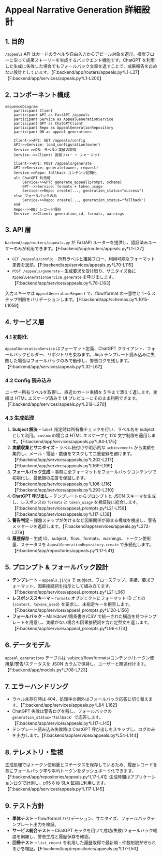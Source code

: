 # Appeal Narrative Generation 詳細設計

## 1. 目的
`/appeals` API はカードのラベルや自由入力からアピール対象を選び、推奨フローに沿って成果ストーリーを生成するバックエンド機能です。ChatGPT を利用した生成に失敗した場合でもフォールバック文章を返すことで、成果報告を止めない設計としています。【F:backend/app/routers/appeals.py†L1-L27】【F:backend/app/services/appeals.py†L1-L200】

## 2. コンポーネント構成
```mermaid
sequenceDiagram
    participant Client
    participant API as FastAPI /appeals
    participant Service as AppealGenerationService
    participant GPT as ChatGPTClient
    participant Repo as AppealGenerationRepository
    participant DB as appeal_generations

    Client->>API: GET /appeals/config
    API->>Service: load_configuration(owner)
    Service->>DB: ラベルと実績の取得
    Service-->>Client: 推奨フロー + フォーマット

    Client->>API: POST /appeals/generate
    API->>Service: generate(owner, request)
    Service->>Repo: fallback コンテンツ初期化
    alt ChatGPT 利用可
        Service->>GPT: generate_appeal(prompt, schema)
        GPT-->>Service: formats + token_usage
        Service->>Repo: create(..., generation_status="success")
    else フォールバックのみ
        Service->>Repo: create(..., generation_status="fallback")
    end
    Repo-->>DB: レコード保存
    Service-->>Client: generation_id, formats, warnings
```

## 3. API 層
`backend/app/routers/appeals.py` が FastAPI ルーターを提供し、認証済みユーザーのみが利用できます。【F:backend/app/routers/appeals.py†L1-L27】
- `GET /appeals/config` – 所有ラベルと推奨フロー、利用可能なフォーマット定義を返却。【F:backend/app/services/appeals.py†L70-L115】
- `POST /appeals/generate` – 生成要求を受け取り、サニタイズ後に `AppealGenerationService.generate` を呼び出します。【F:backend/app/services/appeals.py†L78-L163】

入力スキーマは `AppealGenerationRequest` で、flow/format の一意性と 1～5 ステップ制限をバリデーションします。【F:backend/app/schemas.py†L1015-L1059】

## 4. サービス層
### 4.1 初期化
`AppealGenerationService` はフォーマット定義、ChatGPT クライアント、フォールバックビルダー、リポジトリを束ねます。Jinja テンプレート読み込みに失敗した場合はフォールバックのみで動作し、警告ログを残します。【F:backend/app/services/appeals.py†L32-L67】

### 4.2 Config 読み込み
ユーザー所有ラベルを取得し、直近のカード実績を 5 件まで添えて返します。実績は HTML エスケープ済みで UI プレビューにそのまま利用できます。【F:backend/app/services/appeals.py†L219-L270】

### 4.3 生成処理
1. **Subject 解決** – `label` 指定時は所有権チェックを行い、ラベル名を subject として利用。`custom` の場合は HTML エスケープと 120 文字制限を適用します。【F:backend/app/services/appeals.py†L84-L175】
2. **実績収集とサニタイズ** – ラベル紐付けや明示的な `achievements` から実績を集約し、メール・電話・数値をマスクして二重登録を避けます。【F:backend/app/services/appeals.py†L202-L217】【F:backend/app/services/appeals.py†L169-L199】
3. **フォールバック生成** – 事前に全フォーマットをフォールバックコンテンツで初期化し、最低限の応答を保証します。【F:backend/app/services/appeals.py†L106-L116】【F:backend/app/services/appeals.py†L293-L310】
4. **ChatGPT 呼び出し** – テンプレートからプロンプトと JSON スキーマを生成し、レスポンスの `formats` と `token_usage` を検証後に統合します。【F:backend/app/services/appeal_prompts.py†L21-L156】【F:backend/app/services/appeals.py†L117-L138】
5. **警告判定** – 課題ステップが欠けるなど因果関係が弱まる構成を検出し、警告メッセージを返却します。【F:backend/app/services/appeals.py†L272-L279】
6. **履歴保存** – 生成 ID、subject、flow、formats、warnings、トークン使用量、ステータスを `AppealGenerationRepository.create` で永続化します。【F:backend/app/repositories/appeals.py†L17-L41】

## 5. プロンプト & フォールバック設計
- **テンプレート** – `appeals.jinja` で subject、フローステップ、実績、要求フォーマット、因果接続詞を指示として組み立てます。【F:backend/app/services/appeal_prompts.py†L21-L96】
- **レスポンススキーマ** – `formats` オブジェクトにフォーマット ID ごとの `{content, tokens_used}` を要求し、未指定キーを拒否します。【F:backend/app/services/appeal_prompts.py†L120-L156】
- **フォールバック** – Markdown/箇条書き/CSV で統一された構造を持つテンプレートを用意し、実績がない場合も因果接続詞を含む定型文を返します。【F:backend/app/services/appeal_prompts.py†L96-L173】

## 6. データモデル
`appeal_generations` テーブルは subject/flow/formats/コンテンツ/トークン使用量/警告/ステータスを JSON カラムで保持し、ユーザーと関連付けます。【F:backend/app/models.py†L708-L723】

## 7. エラーハンドリング
- ラベル未存在時は 404、処理中の例外はフォールバック応答に切り替えます。【F:backend/app/services/appeals.py†L84-L162】
- ChatGPT 失敗は警告ログを残し、フォールバックの `generation_status='fallback'` で応答します。【F:backend/app/services/appeals.py†L117-L145】
- テンプレート読み込み失敗時は ChatGPT 呼び出しをスキップし、ログのみを出力します。【F:backend/app/services/appeals.py†L54-L144】

## 8. テレメトリ・監視
生成処理ではトークン使用量とステータスを保存しているため、履歴レコードを基にフォールバック率や平均トークンをダッシュボード化できます。【F:backend/app/repositories/appeals.py†L17-L41】生成時間はアプリケーションログで計測し、p95 8 秒 SLA 監視に利用します。【F:backend/app/services/appeals.py†L117-L145】

## 9. テスト方針
- **単体テスト** – flow/format バリデーション、サニタイズ、フォールバックテンプレート出力を検証。
- **サービス統合テスト** – ChatGPT モックを用いて成功/失敗/フォールバック経路を網羅し、警告生成と履歴保存を確認。
- **回帰テスト** – `list_recent` を利用した履歴取得で最新順・件数制限が守られるかを検証。【F:backend/app/repositories/appeals.py†L17-L50】
